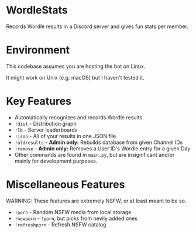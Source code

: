 # WordleStats
Records Wordle results in a Discord server and gives fun stats per member.

# Environment
This codebase assumes you are hosting the bot on Linux.

It might work on Unix (e.g. macOS) but I haven't tested it.

# Key Features
- Automatically recognizes and records Wordle results.
- `!dist` - Distribution graph
- `!lb` - Server leaderboards
- `!json` - All of your results in one JSON file
- `!oldresults` - **Admin only:** Rebuilds database from given Channel IDs
- `!remove` - **Admin only:** Removes a User ID's Wordle entry for a given Day
- Other commands are found in `main.py`, but are insignificant and/or mainly for development purposes.

# Miscellaneous Features
WARNING: These features are extremely NSFW, or at least meant to be so.
- `!porn` - Random NSFW media from local storage
- `!newporn` - `!porn`, but picks from newly added ones
- `!refreshporn` - Refresh NSFW catalog
